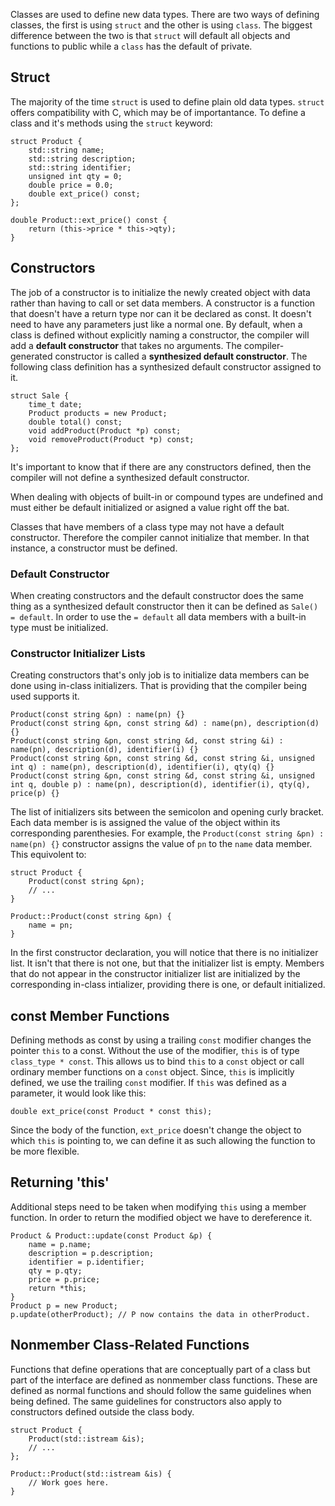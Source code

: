 Classes are used to define new data types. There are two ways of defining classes, the first is using `struct` and 
the other is using `class`. The biggest difference between the two is that `struct` will default all objects and 
functions to public while a `class` has the default of private. 

## Struct
The majority of the time `struct` is used to define plain old data types. `struct` offers compatibility with C, which 
may be of importantance. To define a class and it's methods using the `struct` keyword: 
```
struct Product {
    std::string name;
    std::string description;
    std::string identifier;
    unsigned int qty = 0;
    double price = 0.0;
    double ext_price() const; 
};

double Product::ext_price() const {
    return (this->price * this->qty);
}

```

## Constructors
The job of a constructor is to initialize the newly created object with data rather than having to call or set data 
members. A constructor is a function that doesn't have a return type nor can it be declared as const. It doesn't need 
to have any parameters just like a normal one. By default, when a class is defined without explicitly naming a 
constructor, the compiler will add a **default constructor** that takes no arguments. The compiler-generated constructor 
is called a **synthesized default constructor**. The following class definition has a synthesized default constructor 
assigned to it.

```
struct Sale {
    time_t date;
    Product products = new Product;
    double total() const;
    void addProduct(Product *p) const;
    void removeProduct(Product *p) const;
};
```

It's important to know that if there are any constructors defined, then the compiler will not define a synthesized 
default constructor.

When dealing with objects of built-in or compound types are undefined and must either be default initialized or asigned 
a value right off the bat.

Classes that have members of a class type may not have a default constructor. Therefore the compiler cannot initialize 
that member. In that instance, a constructor must be defined.  

### Default Constructor
When creating constructors and the default constructor does the same thing as a synthesized default constructor then it 
can be defined as `Sale() = default`. In order to use the `= default` all data members with a built-in type must be 
initialized.

### Constructor Initializer Lists
Creating constructors that's only job is to initialize data members can be done using in-class initializers. That is
providing that the compiler being used supports it. 
```
Product(const string &pn) : name(pn) {}
Product(const string &pn, const string &d) : name(pn), description(d) {}
Product(const string &pn, const string &d, const string &i) : name(pn), description(d), identifier(i) {}
Product(const string &pn, const string &d, const string &i, unsigned int q) : name(pn), description(d), identifier(i), qty(q) {}
Product(const string &pn, const string &d, const string &i, unsigned int q, double p) : name(pn), description(d), identifier(i), qty(q), price(p) {}
``` 
The list of initializers sits between the semicolon and opening curly bracket. Each data member is is assigned the 
value of the object within its corresponding parenthesies. For example, the `Product(const string &pn) : name(pn) {}` 
constructor assigns the value of `pn` to the `name` data member. This equivolent to:
```
struct Product {
    Product(const string &pn);
    // ...
}

Product::Product(const string &pn) {
    name = pn;
}
```  
In the first constructor declaration, you will notice that there is no initializer list. It isn't that there is not one, 
but that the initializer list is empty. Members that do not appear in the constructor initializer list are initialized 
by the corresponding in-class intializer, providing there is one, or default initialized. 

## const Member Functions
Defining methods as const by using a trailing `const` modifier changes the pointer `this` to a const. Without the use 
of the modifier, `this` is of type `class_type * const`. This allows us to bind `this` to a `const` object or call 
ordinary member functions on a `const` object. Since, `this` is implicitly defined, we use the trailing `const` 
modifier. If `this` was defined as a parameter, it would look like this:
```
double ext_price(const Product * const this);
```
Since the body of the function, `ext_price` doesn't change the object to which `this` is pointing to, we can define it
as such allowing the function to be more flexible. 

## Returning 'this'
Additional steps need to be taken when modifying `this` using a member function. In order to return the modified object
we have to dereference it.
```
Product & Product::update(const Product &p) {
    name = p.name;
    description = p.description;
    identifier = p.identifier;
    qty = p.qty;
    price = p.price;
    return *this;
}
Product p = new Product;
p.update(otherProduct); // P now contains the data in otherProduct.
```  

## Nonmember Class-Related Functions
Functions that define operations that are conceptually part of a class but part of the interface are defined as
nonmember class functions. These are defined as normal functions and should follow the same guidelines when being 
defined. The same guidelines for constructors also apply to constructors defined outside the class body.

```
struct Product {
    Product(std::istream &is);
    // ...
};

Product::Product(std::istream &is) {
    // Work goes here.
}
```
